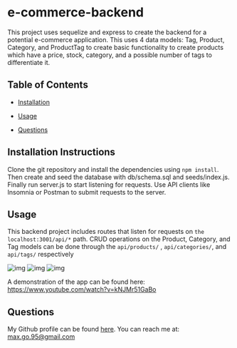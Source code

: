 # e-commerce-backend



This project uses sequelize and express to create the backend for a potential e-commerce application. This uses 4 data models: Tag, Product, Category, and ProductTag to create basic functionality to create products which have a price, stock, category, and a possible number of tags to differentiate it. 

## Table of Contents

* [Installation](#installation)

* [Usage](#usage)

* [Questions](#questions)


## Installation Instructions <a name="installation"></a>
Clone the git repository and install the dependencies using ```npm install```. Then create and seed the database with  db/schema.sql and seeds/index.js. Finally run server.js to start listening for requests. Use API clients like Insomnia or Postman to submit requests to the server.


## Usage <a name="usage"></a>

This backend project includes routes that listen for requests on ```the localhost:3001/api/*``` path. CRUD operations on the Product, Category, and Tag models can be done through the 
```api/products/``` , ```api/categories/```, and ```api/tags/``` respectively

![img](https://github.com/smg061/e-commerce-back-side/blob/master/img/2021-06-01%2015_17_02-2021-06-01_14-51-46.mp4%20-%20VLC%20media%20player.jpg)
![img](https://github.com/smg061/e-commerce-back-side/blob/master/img/2021-06-01%2015_19_39-2021-06-01_14-51-46.mp4%20-%20VLC%20media%20player.jpg)
![img](https://github.com/smg061/e-commerce-back-side/blob/master/img/2021-06-01%2015_20_10-2021-06-01_14-51-46.mp4%20-%20VLC%20media%20player.jpg)

A demonstration of the app can be found here: https://www.youtube.com/watch?v=kNJMr51GaBo


## Questions <a name="questions"></a>
My Github profile can be found [here](https://github.com/smg061). 
You can reach me at: max.go.95@gmail.com

